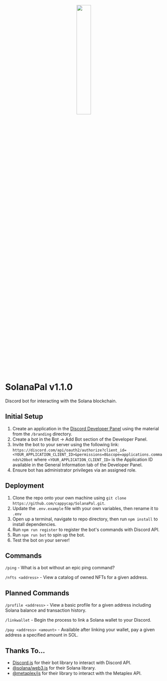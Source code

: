 <p align="center">
<img src="https://github.com/cappycap/SolanaPal/blob/main/branding/logo.png" width=30% height=30%>
</p>

# SolanaPal v1.1.0
Discord bot for interacting with the Solana blockchain.

## Initial Setup

1. Create an application in the [Discord Developer Panel](https://discord.com/developers/applications) using the material from the `/branding` directory.
2. Create a bot in the Bot -> Add Bot section of the Developer Panel.
3. Invite the bot to your server using the following link: `https://discord.com/api/oauth2/authorize?client_id=<YOUR_APPLICATION_CLIENT_ID>&permissions=8&scope=applications.commands%20bot` where `<YOUR_APPLICATION_CLIENT_ID>` is the Application ID available in the General Information tab of the Developer Panel.
4. Ensure bot has administrator privileges via an assigned role. 

## Deployment

1. Clone the repo onto your own machine using `git clone https://github.com/cappycap/SolanaPal.git`.
2. Update the `.env.example` file with your own variables, then rename it to `.env`
3. Open up a terminal, navigate to repo directory, then run `npm install` to install dependencies.
4. Run `npm run register` to register the bot's commands with Discord API.
5. Run `npm run bot` to spin up the bot.
6. Test the bot on your server!

## Commands

`/ping` - What is a bot without an epic ping command?

`/nfts <address>` - View a catalog of owned NFTs for a given address.

## Planned Commands

`/profile <address>` - View a basic profile for a given address including Solana balance and transaction history.

`/linkwallet` - Begin the process to link a Solana wallet to your Discord.

`/pay <address> <amount>` - Available after linking your wallet, pay a given address a specified amount in SOL.

## Thanks To...
- [Discord.js](https://github.com/discordjs/discord.js) for their bot library to interact with Discord API.
- [@solana/web3.js](https://solana-labs.github.io/solana-web3.js/) for their Solana library.
- [@metaplex/js](https://github.com/metaplex-foundation/js) for their library to interact with the Metaplex API.
